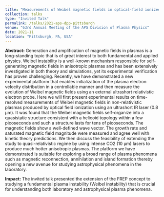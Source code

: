 ```yaml
---
title: "Measurements of Weibel magnetic fields in optical-field ionized plasmas"
collection: talks
type: "Invited Talk"
permalink: /talks/2021-aps-dpp-pittsburgh
venue: "63rd Annual Meeting of the APS Division of Plasma Physics"
date: 2021-11
location: "Pittsburgh, PA, USA"
---
```


**Abstract:** Generation and amplification of magnetic fields in plasmas is a long-standing topic that is of great interest to both fundamental and applied physics. Weibel instability is a well-known mechanism responsible for self-generating magnetic fields in anisotropic plasmas and has been extensively investigated in both theory and simulations, yet its experimental verification has proven challenging. Recently, we have demonstrated a new experimental platform that enables initialization of the plasma electron velocity distribution in a controllable manner and then measure the evolution of Weibel magnetic fields using an external ultrashort relativistic electron probe. Here we will first present experimental results on time-resolved measurements of Weibel magnetic fields in non-relativistic plasmas produced by optical field ionization using an ultrashort IR laser (0.8 µm). It was found that the Weibel magnetic fields self-organize into a quasistatic structure consistent with a helicoid topology within a few picoseconds and such a structure lasts for tens of picoseconds. The magnetic fields show a well-defined wave vector. The growth rate and saturated magnetic field magnitude were measured and agree well with kinetic theory predictions. We then discuss the feasibility of extending the study to quasi-relativistic regime by using intense CO2 (10 µm) lasers to produce much hotter anisotropic plasmas. The platform we have demonstrated is suitable for exploring a broad range of plasma phenomena such as magnetic reconnection, annihilation and island formation thereby opening a new avenue for studying astrophysical phenomena in the laboratory.

**Impact:** The invited talk presented the extension of the FREP concept to studying a fundamental plasma instability (Weibel instability) that is crucial for understanding both laboratory and astrophysical plasma phenomena.
